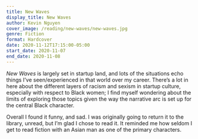 ```yaml
---
title: New Waves
display_title: New Waves
author: Kevin Nguyen
cover_image: /reading/new-waves/new-waves.jpg
genre: Fiction
format: Hardcover
date: 2020-11-12T17:15:00-05:00
start_date: 2020-11-07
end_date: 2020-11-08
---
```


*New Waves* is largely set in startup land, and lots of the situations echo things I’ve seen/experienced in that world over my career. There’s a lot in here about the different layers of racism and sexism in startup culture, especially with respect to Black women; I find myself wondering about the limits of exploring those topics given the way the narrative arc is set up for the central Black character. 

Overall I found it funny, and sad. I was originally going to return it to the library, unread, but I’m glad I chose to read it. It reminded me how seldom I get to read fiction with an Asian man as one of the primary characters.

